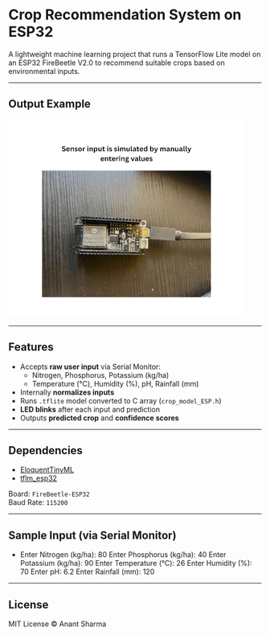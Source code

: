 #  Crop Recommendation System on ESP32

A lightweight machine learning project that runs a TensorFlow Lite model on an ESP32 FireBeetle V2.0 to recommend suitable crops based on environmental inputs.


---
## Output Example

![Demo Output](Output%20Example/demo_output.gif)

---

##  Features
- Accepts **raw user input** via Serial Monitor:
  - Nitrogen, Phosphorus, Potassium (kg/ha)
  - Temperature (°C), Humidity (%), pH, Rainfall (mm)
- Internally **normalizes inputs**
- Runs `.tflite` model converted to C array (`crop_model_ESP.h`)
- **LED blinks** after each input and prediction
- Outputs **predicted crop** and **confidence scores**

---

##  Dependencies
- [EloquentTinyML](https://github.com/eloquentarduino/EloquentTinyML)
- [tflm_esp32](https://github.com/tensorflow/tflite-micro-arduino-examples)

Board: `FireBeetle-ESP32`  
Baud Rate: `115200`

---

##  Sample Input (via Serial Monitor)


- Enter Nitrogen (kg/ha): 80 Enter Phosphorus (kg/ha): 40 Enter Potassium (kg/ha): 90 Enter Temperature (°C): 26 Enter Humidity (%): 70 Enter pH: 6.2 Enter Rainfall (mm): 120

---

##  License
MIT License © Anant Sharma
